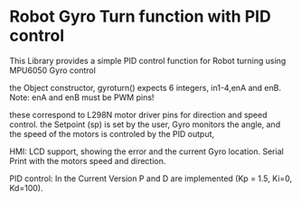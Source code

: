 # Robot Gyro Turn function with PID control

This Library provides a simple PID control function for Robot turning 
using MPU6050 Gyro control

the Object constructor, gyroturn() expects 6 integers, in1-4,enA and enB.
Note: enA and enB must be PWM pins!

these correspond to L298N motor driver pins for direction and speed control.
the Setpoint (sp) is set by the user, Gyro monitors the angle, and the speed of the motors is controled by the PID output, 

HMI:
LCD support, showing the error and the current Gyro location.
Serial Print with the motors speed and direction.

PID control:
In the Current Version P and D are implemented (Kp = 1.5, Ki=0, Kd=100).